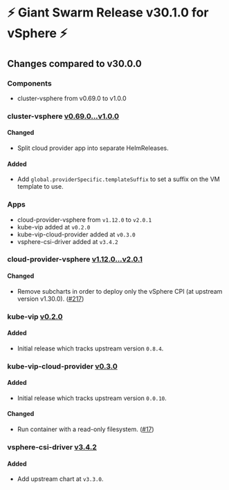 # :zap: Giant Swarm Release v30.1.0 for vSphere :zap:

## Changes compared to v30.0.0

### Components

- cluster-vsphere from v0.69.0 to v1.0.0

### cluster-vsphere [v0.69.0...v1.0.0](https://github.com/giantswarm/cluster-vsphere/compare/v0.69.0...v1.0.0)

#### Changed

- Split cloud provider app into separate HelmReleases.

#### Added

- Add `global.providerSpecific.templateSuffix` to set a suffix on the VM template to use.

### Apps

- cloud-provider-vsphere from `v1.12.0` to `v2.0.1`
- kube-vip added at `v0.2.0`
- kube-vip-cloud-provider added at `v0.3.0`
- vsphere-csi-driver added at `v3.4.2`

### cloud-provider-vsphere [v1.12.0...v2.0.1](https://github.com/giantswarm/cloud-provider-vsphere-app/compare/v1.12.0...v2.0.1)

#### Changed

- Remove subcharts in order to deploy only the vSphere CPI (at upstream version v1.30.0). ([#217](https://github.com/giantswarm/cloud-provider-vsphere-app/pull/217))

### kube-vip [v0.2.0](https://github.com/giantswarm/kube-vip-app/blob/main/CHANGELOG.md#020---2025-02-25)

#### Added

- Initial release which tracks upstream version `0.8.4`.

### kube-vip-cloud-provider [v0.3.0](https://github.com/giantswarm/kube-vip-cloud-provider-app/blob/main/CHANGELOG.md#030---2025-03-14)

#### Added

- Initial release which tracks upstream version `0.0.10`.

#### Changed

- Run container with a read-only filesystem. ([#17](https://github.com/giantswarm/kube-vip-cloud-provider-app/pull/17))

### vsphere-csi-driver [v3.4.2](https://github.com/giantswarm/vsphere-csi-driver-app/blob/main/CHANGELOG.md#342---2025-03-17)

#### Added

- Add upstream chart at `v3.3.0`.
